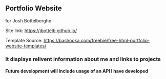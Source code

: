 ## Portfolio Website
for Josh Bottelberghe

Site link: https://jbottelb.github.io/

Template Source: https://bashooka.com/freebie/free-html-portfolio-website-templates/

### It displays relivent information about me and links to projects

#### Future development will include usage of an API I have developed
